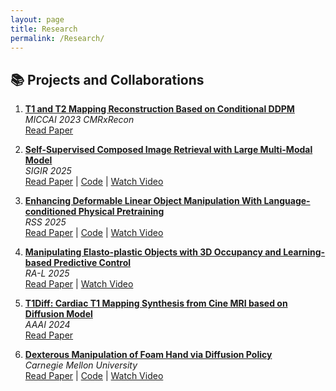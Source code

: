 ```yaml
---
layout: page
title: Research
permalink: /Research/
---
```


## 📚 **Projects and Collaborations**

1. **[T1 and T2 Mapping Reconstruction Based on Conditional DDPM](https://link.springer.com/chapter/10.1007/978-3-031-52448-6_29)**  
   *MICCAI 2023 CMRxRecon*  
   [Read Paper](https://link.springer.com/chapter/10.1007/978-3-031-52448-6_29)

2. **[Self-Supervised Composed Image Retrieval with Large Multi-Modal Model](https://lulubots.github.io/files/CIR.pdf)**  
   *SIGIR 2025*  
   [Read Paper](https://lulubots.github.io/files/CIR.pdf) | [Code](https://github.com/LuluBots/CIR) | [Watch Video](https://drive.google.com/drive/folders/1R3CtRw7QjFZSGZi_NJ32HnB64LZ2S8Tl?usp=drive_link)

3. **[Enhancing Deformable Linear Object Manipulation With Language-conditioned Physical Pretraining](https://lulubots.github.io/files/DLO_no.pdf)**  
   *RSS 2025*  
   [Read Paper](https://lulubots.github.io/files/DLO_no.pdf) | [Code](https://github.com/YunxiTang/DLO-Transformer) | [Watch Video](https://drive.google.com/drive/folders/1K3LbCSwuhtlBZqWbwl0Btg7ehxWLDSGJ?usp=drive_link)

4. **[Manipulating Elasto-plastic Objects with 3D Occupancy and Learning-based Predictive Control](https://lulubots.github.io/files/Dough_no.pdf)**  
   *RA-L 2025*  
   [Read Paper](https://lulubots.github.io/files/Dough_no.pdf) | [Watch Video](https://drive.google.com/drive/folders/1LqlDTESkV0XhOsPiShaphkdWGxOWj6EH?usp=drive_link)

5. **[T1Diff: Cardiac T1 Mapping Synthesis from Cine MRI based on Diffusion Model](https://lulubots.github.io/files/T1Diff.pdf)**  
   *AAAI 2024*  
   [Read Paper](https://lulubots.github.io/files/T1Diff.pdf)

6. **[Dexterous Manipulation of Foam Hand via Diffusion Policy](https://drive.google.com/file/d/1hYUVsxyhiXEtXabWOoytsa8HlRqqGbKX/view?usp=drive_link)**  
   *Carnegie Mellon University*  
   [Read Paper](https://drive.google.com/file/d/1hYUVsxyhiXEtXabWOoytsa8HlRqqGbKX/view?usp=drive_link) | [Code](https://github.com/CMU-Foam-Hands-Lab/diff_foam) | [Watch Video](https://drive.google.com/drive/folders/1KEXPBYPwv0lbEvvZ6YWYVUTffquYh2OQ?usp=drive_link)

